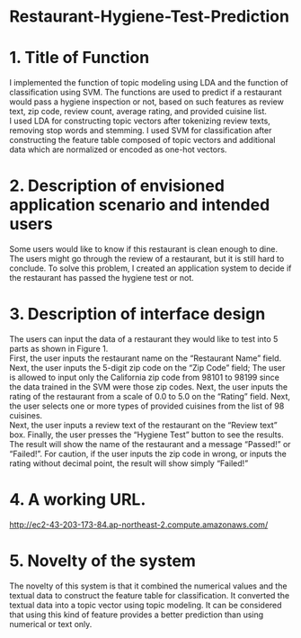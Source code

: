 # Restaurant-Hygiene-Test-Prediction
# 1. Title of Function 
I implemented the function of topic modeling using LDA and the function of classification using SVM. 
The functions are used to predict if a restaurant would pass a hygiene inspection or not, based on such 
features as review text, zip code, review count, average rating, and provided cuisine list.   
I used LDA for constructing topic vectors after tokenizing review texts, removing stop words and 
stemming. I used SVM for classification after constructing the feature table composed of topic vectors 
and additional data which are normalized or encoded as one-hot vectors.

# 2.  Description of envisioned application scenario and intended users 
Some users would like to know if this restaurant is clean enough to dine. The users might go through 
the review of a restaurant, but it is still hard to conclude. To solve this problem, I created an application 
system to decide if the restaurant has passed the hygiene test or not.

# 3. Description of interface design 
The users can input the data of a restaurant they would like to test into 5 parts as shown in Figure 1.    
First, the user inputs the restaurant name on the “Restaurant Name” field.  
Next, the user inputs the 5-digit zip code on the “Zip Code” field; The user is allowed to input only the 
California zip code from 98101 to 98199 since the data trained in the SVM were those zip codes. 
Next, the user inputs the rating of the restaurant from a scale of 0.0 to 5.0 on the “Rating” field. 
Next, the user selects one or more types of provided cuisines from the list of 98 cuisines.  
Next, the user inputs a review text of the restaurant on the “Review text” box. 
Finally, the user presses the “Hygiene Test” button to see the results. The result will show the name 
of the restaurant and a message “Passed!” or “Failed!”. For caution, if the user inputs the zip code in 
wrong, or inputs the rating without decimal point, the result will show simply “Failed!” 

# 4. A working URL. 
http://ec2-43-203-173-84.ap-northeast-2.compute.amazonaws.com/

# 5. Novelty of the system 
The novelty of this system is that it combined the numerical values and the textual data to construct 
the feature table for classification. It converted the textual data into a topic vector using topic 
modeling. It can be considered that using this kind of feature provides a better prediction than using 
numerical or text only.
